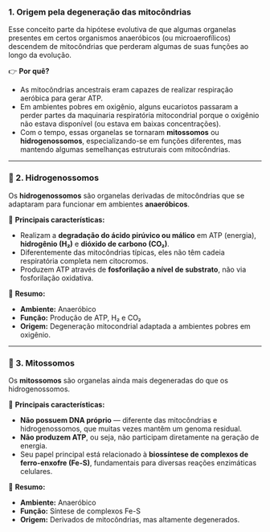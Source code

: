 ### 1. Origem pela degeneração das mitocôndrias

Esse conceito parte da hipótese evolutiva de que algumas organelas presentes em certos organismos anaeróbicos (ou microaerofílicos) descendem de mitocôndrias que perderam algumas de suas funções ao longo da evolução.

👉 **Por quê?**

- As mitocôndrias ancestrais eram capazes de realizar respiração aeróbica para gerar ATP.
- Em ambientes pobres em oxigênio, alguns eucariotos passaram a perder partes da maquinaria respiratória mitocondrial porque o oxigênio não estava disponível (ou estava em baixas concentrações).
- Com o tempo, essas organelas se tornaram **mitossomos** ou **hidrogenossomos**, especializando-se em funções diferentes, mas mantendo algumas semelhanças estruturais com mitocôndrias.

---

### 🧪 2. Hidrogenossomos

Os **hidrogenossomos** são organelas derivadas de mitocôndrias que se adaptaram para funcionar em ambientes **anaeróbicos**.

🔬 **Principais características:**

- Realizam a **degradação do ácido pirúvico ou málico** em ATP (energia), **hidrogênio (H₂)** e **dióxido de carbono (CO₂)**.
- Diferentemente das mitocôndrias típicas, eles não têm cadeia respiratória completa nem citocromos.
- Produzem ATP através de **fosforilação a nível de substrato**, não via fosforilação oxidativa.

📝 **Resumo:**

- **Ambiente:** Anaeróbico
- **Função:** Produção de ATP, H₂ e CO₂
- **Origem:** Degeneração mitocondrial adaptada a ambientes pobres em oxigênio.

---

### 🔧 3. Mitossomos

Os **mitossomos** são organelas ainda mais degeneradas do que os hidrogenossomos.

🔬 **Principais características:**

- **Não possuem DNA próprio** — diferente das mitocôndrias e hidrogenossomos, que muitas vezes mantêm um genoma residual.
- **Não produzem ATP**, ou seja, não participam diretamente na geração de energia.
- Seu papel principal está relacionado à **biossíntese de complexos de ferro-enxofre (Fe-S)**, fundamentais para diversas reações enzimáticas celulares.

📝 **Resumo:**

- **Ambiente:** Anaeróbico
- **Função:** Síntese de complexos Fe-S
- **Origem:** Derivados de mitocôndrias, mas altamente degenerados.